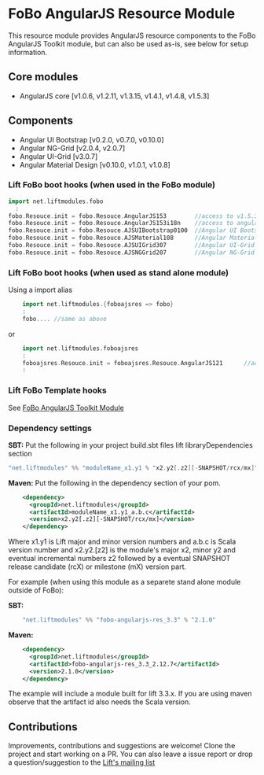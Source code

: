 # FoBo AngularJS Resource Module

This resource module provides AngularJS resource components to the FoBo AngularJS Toolkit module, 
but can also be used as-is, see below for setup information.

## Core modules 

- AngularJS core [v1.0.6, v1.2.11, v1.3.15, v1.4.1, v1.4.8, v1.5.3]

## Components

- Angular UI Bootstrap [v0.2.0, v0.7.0, v0.10.0]
- Angular NG-Grid [v2.0.4, v2.0.7]
- Angular UI-Grid [v3.0.7]
- Angular Material Design [v0.10.0, v1.0.1, v1.0.8]

### Lift FoBo boot hooks (when used in the FoBo module)

```scala
import net.liftmodules.fobo 
  :
fobo.Resouce.init = fobo.Resouce.AngularJS153        //access to v1.5.3 core files 
fobo.Resouce.init = fobo.Resouce.AngularJS153i18n    //access to angular i18n files 
fobo.Resouce.init = fobo.Resouce.AJSUIBootstrap0100  //Angular UI Bootstrap
fobo.Resouce.init = fobo.Resouce.AJSMaterial108      //Angular Material
fobo.Resouce.init = fobo.Resouce.AJSUIGrid307        //Angular UI-Grid
fobo.Resouce.init = fobo.Resouce.AJSNGGrid207        //Angular NG-Grid
```
### Lift FoBo boot hooks (when used as stand alone module)

Using a import alias
```scala
    import net.liftmodules.{foboajsres => fobo}
    :
    fobo.... //same as above
```
or 
```scala
    import net.liftmodules.foboajsres 
    :
    foboajsres.Resouce.init = foboajsres.Resouce.AngularJS121      //access to core files
    : 
```
    
### Lift FoBo Template hooks

See [FoBo AngularJS Toolkit Module](https://github.com/karma4u101/Angular/AngularJS)

### Dependency settings

**SBT:**
Put the following in your project build.sbt files lift libraryDependencies section 
```scala
"net.liftmodules" %% "moduleName_x1.y1 % "x2.y2[.z2][-SNAPSHOT/rcx/mx]"
```
**Maven:** Put the following in the dependency section of your pom.
```xml
    <dependency>
      <groupId>net.liftmodules</groupId>
      <artifactId>moduleName_x1.y1_a.b.c</artifactId>
      <version>x2.y2[.z2][-SNAPSHOT/rcx/mx]</version>
    </dependency>
```
Where x1.y1 is Lift major and minor version numbers and a.b.c is Scala
version number and x2.y2.[z2] is the module's major x2, minor y2 and
eventual incremental numbers z2 followed by a eventual SNAPSHOT 
release candidate (rcX) or milestone (mX) version part.

For example (when using this module as a separete stand alone module outside of FoBo):

**SBT:**
```scala
    "net.liftmodules" %% "fobo-angularjs-res_3.3" % "2.1.0"
```
**Maven:**
```xml
    <dependency>
      <groupId>net.liftmodules</groupId>
      <artifactId>fobo-angularjs-res_3.3_2.12.7</artifactId>
      <version>2.1.0</version>
    </dependency>
```
The example will include a module built for lift 3.3.x. 
If you are using maven observe that the artifact id also needs the Scala version.

## Contributions
Improvements, contributions and suggestions are welcome! Clone the project and start working on a PR. You can also leave a issue report 
or drop a question/suggestion to the [Lift's mailing list](http://groups.google.com/group/liftweb/) 
